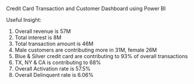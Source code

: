 Credit Card Transaction and Customer Dashboard using Power BI

Useful Insight:
1) Overall revenue is 57M
2) Total interest is 8M
3) Total transaction amount is 46M
4) Male customers are contributing more in 31M, female 26M
5) Blue & Silver credit card are contributing to 93% of overall transactions
6) TX, NY & CA is contributing to 68%
7) Overall Activation rate is 57.5%
8) Overall Delinquent rate is 6.06%

